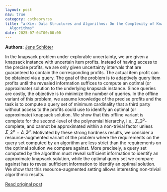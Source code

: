 ```yaml
---
layout: post
nav: true
category: cstheoryrss
title: "arXiv: Data Structures and Algorithms: On the Complexity of Knapsack under Explorable Uncertainty: Hardness and
  Algorithms"
date: 2025-07-04T00:00:00
---
```


**Authors:** [Jens Schlöter](https://dblp.uni-trier.de/search?q=Jens+Schl%C3%B6ter)

In the knapsack problem under explorable uncertainty, we are given a knapsack
instance with uncertain item profits. Instead of having access to the precise
profits, we are only given uncertainty intervals that are guaranteed to contain
the corresponding profits. The actual item profit can be obtained via a query.
The goal of the problem is to adaptively query item profits until the revealed
information suffices to compute an optimal (or approximate) solution to the
underlying knapsack instance. Since queries are costly, the objective is to
minimize the number of queries.
In the offline variant of this problem, we assume knowledge of the precise
profits and the task is to compute a query set of minimum cardinality that a
third party without access to the profits could use to identify an optimal (or
approximate) knapsack solution. We show that this offline variant is complete
for the second-level of the polynomial hierarchy, i.e., $\Sigma\_2^p$-complete,
and cannot be approximated within a non-trivial factor unless $\Sigma\_2^p =
\Delta\_2^p$. Motivated by these strong hardness results, we consider a
resource-augmented variant of the problem where the requirements on the query
set computed by an algorithm are less strict than the requirements on the
optimal solution we compare against. More precisely, a query set computed by
the algorithm must reveal sufficient information to identify an approximate
knapsack solution, while the optimal query set we compare against has to reveal
sufficient information to identify an optimal solution. We show that this
resource-augmented setting allows interesting non-trivial algorithmic results.

[Read original post](http://arxiv.org/abs/2507.02657v1)
